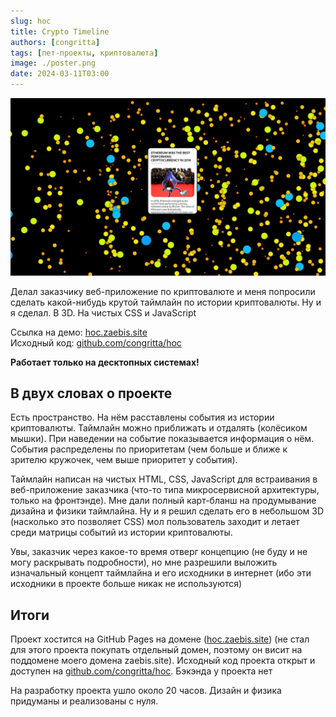 ```yaml
---
slug: hoc
title: Crypto Timeline
authors: [congritta]
tags: [пет-проекты, криптовалюта]
image: ./poster.png
date: 2024-03-11T03:00
---
```


![](./poster.png)

Делал заказчику веб-приложение по криптовалюте и меня попросили сделать какой-нибудь крутой таймлайн по истории
криптовалюты. Ну и я сделал. В 3D. На чистых CSS и JavaScript

<!--truncate-->

Ссылка на демо: [hoc.zaebis.site](https://hoc.zaebis.site) <br />
Исходный код: [github.com/congritta/hoc](https://github.com/congritta/hoc)

__Работает только на десктопных системах!__

## В двух словах о проекте

Есть пространство. На нём расставлены события из истории криптовалюты. Таймлайн можно приближать и отдалять
(колёсиком мышки). При наведении на событие показывается информация о нём. События распределены по приоритетам (чем
больше и ближе к зрителю кружочек, чем выше приоритет у события).

Таймлайн написан на чистых HTML, CSS, JavaScript для встраивания в веб-приложение заказчика (что-то типа
микросервисной архитектуры, только на фронтэнде). Мне дали полный карт-бланш на продумывание дизайна и физики
таймлайна. Ну и я решил сделать его в небольшом 3D (насколько это позволяет CSS) мол пользователь заходит и летает
среди матрицы событий из истории криптовалюты.

Увы, заказчик через какое-то время отверг концепцию (не буду и не могу раскрывать подробности), но мне разрешили
выложить изначальный концепт таймлайна и его исходники в интернет (ибо эти исходники в проекте больше никак не
используются)

## Итоги

Проект хостится на GitHub Pages на домене ([hoc.zaebis.site](https://hoc.zaebis.site)) (не стал для этого проекта
покупать отдельный домен, поэтому он висит на поддомене моего домена zaebis.site). Исходный код проекта открыт и
доступен на [github.com/congritta/hoc](https://github.com/congritta/hoc). Бэкэнда у проекта нет

На разработку проекта ушло около 20 часов. Дизайн и физика придуманы и реализованы с нуля.
